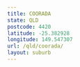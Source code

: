 ```yaml
---
title: COORADA
state: QLD
postcode: 4420
latitude: -25.382928
longitude: 149.547307
url: /qld/coorada/
layout: suburb
---
```

